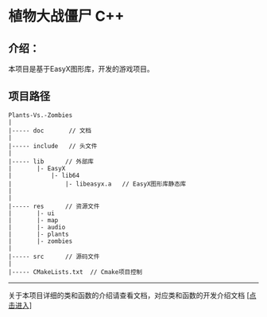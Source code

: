 # 植物大战僵尸 C++

## 介绍：
本项目是基于EasyX图形库，开发的游戏项目。

## 项目路径
```
Plants-Vs.-Zombies
|
|----- doc       // 文档
|
|----- include   // 头文件
|
|----- lib      // 外部库
|       |- EasyX
|           |- lib64
|               |- libeasyx.a   // EasyX图形库静态库
|           
|
|----- res      // 资源文件
|       |- ui
|       |- map
|       |- audio
|       |- plants
|       |- zombies
| 
|----- src      // 源码文件
|
|----- CMakeLists.txt  // Cmake项目控制
```


***

关于本项目详细的类和函数的介绍请查看文档，对应类和函数的开发介绍文档 [[点击进入]](doc/CLASS.md)
